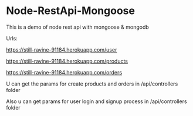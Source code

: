 # Node-RestApi-Mongoose
This is a demo of node rest api with mongoose &amp; mongodb

Urls:

https://still-ravine-91184.herokuapp.com/user

https://still-ravine-91184.herokuapp.com/products

https://still-ravine-91184.herokuapp.com/orders


U can get the params for create products and orders in /api/controllers folder

Also u can get params for user login and signup process in /api/controllers folder

